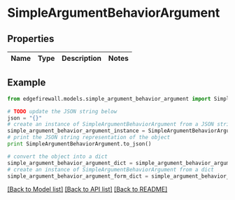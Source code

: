 # SimpleArgumentBehaviorArgument


## Properties
Name | Type | Description | Notes
------------ | ------------- | ------------- | -------------

## Example

```python
from edgefirewall.models.simple_argument_behavior_argument import SimpleArgumentBehaviorArgument

# TODO update the JSON string below
json = "{}"
# create an instance of SimpleArgumentBehaviorArgument from a JSON string
simple_argument_behavior_argument_instance = SimpleArgumentBehaviorArgument.from_json(json)
# print the JSON string representation of the object
print SimpleArgumentBehaviorArgument.to_json()

# convert the object into a dict
simple_argument_behavior_argument_dict = simple_argument_behavior_argument_instance.to_dict()
# create an instance of SimpleArgumentBehaviorArgument from a dict
simple_argument_behavior_argument_form_dict = simple_argument_behavior_argument.from_dict(simple_argument_behavior_argument_dict)
```
[[Back to Model list]](../README.md#documentation-for-models) [[Back to API list]](../README.md#documentation-for-api-endpoints) [[Back to README]](../README.md)


